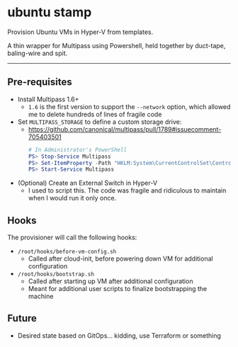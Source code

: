 # ubuntu stamp

Provision Ubuntu VMs in Hyper-V from templates.

A thin wrapper for Multipass using Powershell, held together by duct-tape, baling-wire and spit.

---

## Pre-requisites
- Install Multipass 1.6+
  - `1.6` is the first version to support the `--network` option, which allowed me to delete hundreds of lines of fragile code
- Set `MULTIPASS_STORAGE` to define a custom storage drive:
  - <https://github.com/canonical/multipass/pull/1789#issuecomment-705403501>
    ```ps1
    # In Administrator's PowerShell
    PS> Stop-Service Multipass
    PS> Set-ItemProperty -Path "HKLM:System\CurrentControlSet\Control\Session Manager\Environment" -Name MULTIPASS_STORAGE -Value "<path>"
    PS> Start-Service Multipass
    ```
- (Optional) Create an External Switch in Hyper-V
  - I used to script this. The code was fragile and ridiculous to maintain when I would run it only once. 

## Hooks

The provisioner will call the following hooks:
- `/root/hooks/before-vm-config.sh`
  - Called after cloud-init, before powering down VM for additional configuration
- `/root/hooks/bootstrap.sh`
  - Called after starting up VM after additional configuration
  - Meant for additional user scripts to finalize bootstrapping the machine

## Future
- Desired state based on GitOps... kidding, use Terraform or something
